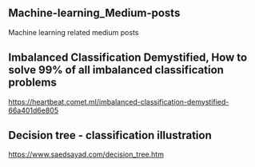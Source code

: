 ##  Machine-learning_Medium-posts
Machine learning related medium posts

##  Imbalanced Classification Demystified, How to solve 99% of all imbalanced classification problems
 https://heartbeat.comet.ml/imbalanced-classification-demystified-66a401d6e805


## Decision tree - classification illustration 
https://www.saedsayad.com/decision_tree.htm
